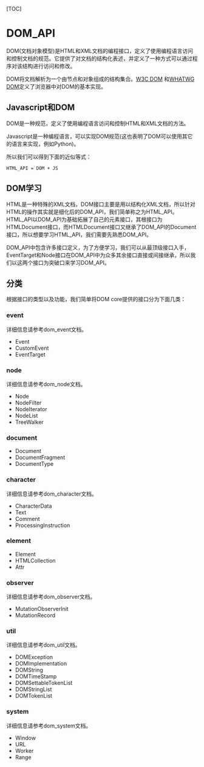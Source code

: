 [TOC]

# DOM_API

DOM(文档对象模型)是HTML和XML文档的编程接口，定义了使用编程语言访问和控制文档的规范。它提供了对文档的结构化表述，并定义了一种方式可以通过程序对该结构进行访问和修改。

DOM将文档解析为一个由节点和对象组成的结构集合。[W3C DOM](http://www.w3.org/DOM/) 和[WHATWG DOM](https://dom.spec.whatwg.org/)定义了浏览器中对DOM的基本实现。



## Javascript和DOM

DOM是一种规范，定义了使用编程语言访问和控制HTML和XML文档的方法。

Javascript是一种编程语言，可以实现DOM规范(这也表明了DOM可以使用其它的语言来实现，例如Python)。

所以我们可以得到下面的近似等式：

```
HTML_API = DOM + JS
```



## DOM学习

HTML是一种特殊的XML文档，DOM接口主要是用以结构化XML文档，所以针对HTML的操作其实就是细化后的DOM_API，我们简单称之为HTML_API。HTML_API以DOM_API为基础拓展了自己的元素接口，其根接口为HTMLDocument接口，而HTMLDocument接口又继承了DOM_API的Document接口，所以想要学习HTML_API，我们需要先熟悉DOM_API。

DOM_API中包含许多接口定义，为了方便学习，我们可以从最顶级接口入手，EventTarget和Node接口在DOM_API中为众多其余接口直接或间接继承，所以我们以这两个接口为突破口来学习DOM_API。



## 分类

根据接口的类型以及功能，我们简单将DOM core提供的接口分为下面几类：

### event

详细信息请参考dom_event文档。

- Event
- CustomEvent
- EventTarget



### node

详细信息请参考dom_node文档。

- Node
- NodeFilter
- NodeIterator
- NodeList
- TreeWalker



### document

- Document
- DocumentFragment
- DocumentType



### character

详细信息请参考dom_character文档。

- CharacterData
- Text
- Comment
- ProcessingInstruction



### element

- Element
- HTMLCollection
- Attr



### observer

详细信息请参考dom_observer文档。

- MutationObserverInit
- MutationRecord



### util

详细信息请参考dom_util文档。

- DOMException
- DOMImplementation
- DOMString
- DOMTimeStamp
- DOMSettableTokenList
- DOMStringList
- DOMTokenList



### system

详细信息请参考dom_system文档。

- Window
- URL
- Worker
- Range